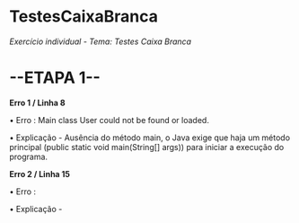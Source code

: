 # TestesCaixaBranca
*Exercício individual - Tema: Testes Caixa Branca*
# --ETAPA 1--

**Erro 1 / Linha 8**

• Erro : Main class User could not be found or loaded.

• Explicação - Ausência do método main, o Java exige que haja um método principal (public static void main(String[] args)) para iniciar a execução do programa.

**Erro 2 / Linha 15**

• Erro :

• Explicação -

